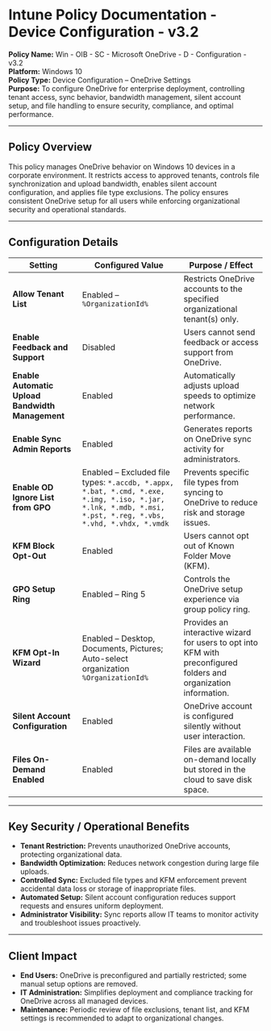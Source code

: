 # Intune Policy Documentation -  Device Configuration - v3.2

**Policy Name:** Win - OIB - SC - Microsoft OneDrive - D - Configuration - v3.2  
**Platform:** Windows 10  
**Policy Type:** Device Configuration – OneDrive Settings  
**Purpose:** To configure OneDrive for enterprise deployment, controlling tenant access, sync behavior, bandwidth management, silent account setup, and file handling to ensure security, compliance, and optimal performance.

---

## Policy Overview
This policy manages OneDrive behavior on Windows 10 devices in a corporate environment. It restricts access to approved tenants, controls file synchronization and upload bandwidth, enables silent account configuration, and applies file type exclusions. The policy ensures consistent OneDrive setup for all users while enforcing organizational security and operational standards.

---

## Configuration Details

| Setting | Configured Value | Purpose / Effect |
|---------|-----------------|-----------------|
| **Allow Tenant List** | Enabled – `%OrganizationId%` | Restricts OneDrive accounts to the specified organizational tenant(s) only. |
| **Enable Feedback and Support** | Disabled | Users cannot send feedback or access support from OneDrive. |
| **Enable Automatic Upload Bandwidth Management** | Enabled | Automatically adjusts upload speeds to optimize network performance. |
| **Enable Sync Admin Reports** | Enabled | Generates reports on OneDrive sync activity for administrators. |
| **Enable OD Ignore List from GPO** | Enabled – Excluded file types: `*.accdb, *.appx, *.bat, *.cmd, *.exe, *.img, *.iso, *.jar, *.lnk, *.mdb, *.msi, *.pst, *.reg, *.vbs, *.vhd, *.vhdx, *.vmdk` | Prevents specific file types from syncing to OneDrive to reduce risk and storage issues. |
| **KFM Block Opt-Out** | Enabled | Users cannot opt out of Known Folder Move (KFM). |
| **GPO Setup Ring** | Enabled – Ring 5 | Controls the OneDrive setup experience via group policy ring. |
| **KFM Opt-In Wizard** | Enabled – Desktop, Documents, Pictures; Auto-select organization `%OrganizationId%` | Provides an interactive wizard for users to opt into KFM with preconfigured folders and organization information. |
| **Silent Account Configuration** | Enabled | OneDrive account is configured silently without user interaction. |
| **Files On-Demand Enabled** | Enabled | Files are available on-demand locally but stored in the cloud to save disk space. |

---

## Key Security / Operational Benefits
- **Tenant Restriction:** Prevents unauthorized OneDrive accounts, protecting organizational data.  
- **Bandwidth Optimization:** Reduces network congestion during large file uploads.  
- **Controlled Sync:** Excluded file types and KFM enforcement prevent accidental data loss or storage of inappropriate files.  
- **Automated Setup:** Silent account configuration reduces support requests and ensures uniform deployment.  
- **Administrator Visibility:** Sync reports allow IT teams to monitor activity and troubleshoot issues proactively.

---

## Client Impact
- **End Users:** OneDrive is preconfigured and partially restricted; some manual setup options are removed.  
- **IT Administration:** Simplifies deployment and compliance tracking for OneDrive across all managed devices.  
- **Maintenance:** Periodic review of file exclusions, tenant list, and KFM settings is recommended to adapt to organizational changes.
